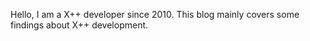 Hello, I am a X++ developer since 2010.
This blog mainly covers some findings about X++ development.
